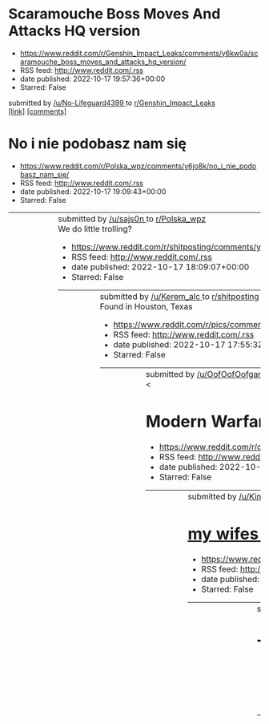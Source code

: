 # Scaramouche Boss Moves And Attacks HQ version
 - https://www.reddit.com/r/Genshin_Impact_Leaks/comments/y6kw0a/scaramouche_boss_moves_and_attacks_hq_version/
 - RSS feed: http://www.reddit.com/.rss
 - date published: 2022-10-17 19:57:36+00:00
 - Starred: False

&#32; submitted by &#32; <a href="https://www.reddit.com/user/No-Lifeguard4399"> /u/No-Lifeguard4399 </a> &#32; to &#32; <a href="https://www.reddit.com/r/Genshin_Impact_Leaks/"> r/Genshin_Impact_Leaks </a> <br /> <span><a href="https://v.redd.it/veo482ps8fu91">[link]</a></span> &#32; <span><a href="https://www.reddit.com/r/Genshin_Impact_Leaks/comments/y6kw0a/scaramouche_boss_moves_and_attacks_hq_version/">[comments]</a></span>

# No i nie podobasz nam się
 - https://www.reddit.com/r/Polska_wpz/comments/y6jo8k/no_i_nie_podobasz_nam_się/
 - RSS feed: http://www.reddit.com/.rss
 - date published: 2022-10-17 19:09:43+00:00
 - Starred: False

<table> <tr><td> <a href="https://www.reddit.com/r/Polska_wpz/comments/y6jo8k/no_i_nie_podobasz_nam_się/"> <img alt="No i nie podobasz nam się" src="https://preview.redd.it/voj3m5e70fu91.png?width=640&amp;crop=smart&amp;auto=webp&amp;s=a2c29b46ad67b704f82bb30b0008f9096b66c9e1" title="No i nie podobasz nam się" /> </a> </td><td> &#32; submitted by &#32; <a href="https://www.reddit.com/user/sajs0n"> /u/sajs0n </a> &#32; to &#32; <a href="https://www.reddit.com/r/Polska_wpz/"> r/Polska_wpz </a> <br

# We do little trolling?
 - https://www.reddit.com/r/shitposting/comments/y6i4nr/we_do_little_trolling/
 - RSS feed: http://www.reddit.com/.rss
 - date published: 2022-10-17 18:09:07+00:00
 - Starred: False

<table> <tr><td> <a href="https://www.reddit.com/r/shitposting/comments/y6i4nr/we_do_little_trolling/"> <img alt="We do little trolling?" src="https://preview.redd.it/mi8iii2hpeu91.jpg?width=640&amp;crop=smart&amp;auto=webp&amp;s=cbb5e5a409a4e57c16abeb552172106d6c1eb536" title="We do little trolling?" /> </a> </td><td> &#32; submitted by &#32; <a href="https://www.reddit.com/user/Kerem_alc"> /u/Kerem_alc </a> &#32; to &#32; <a href="https://www.reddit.com/r/shitposting/"> r/shitposting </a> <br 

# Found in Houston, Texas
 - https://www.reddit.com/r/pics/comments/y6hrzk/found_in_houston_texas/
 - RSS feed: http://www.reddit.com/.rss
 - date published: 2022-10-17 17:55:32+00:00
 - Starred: False

<table> <tr><td> <a href="https://www.reddit.com/r/pics/comments/y6hrzk/found_in_houston_texas/"> <img alt="Found in Houston, Texas" src="https://preview.redd.it/pt5qprl1neu91.jpg?width=640&amp;crop=smart&amp;auto=webp&amp;s=87f6812075fdf8dae38c56f2baa39163183f3b33" title="Found in Houston, Texas" /> </a> </td><td> &#32; submitted by &#32; <a href="https://www.reddit.com/user/OofOofOofgang"> /u/OofOofOofgang </a> &#32; to &#32; <a href="https://www.reddit.com/r/pics/"> r/pics </a> <br /> <span><

# Modern Warfare
 - https://www.reddit.com/r/discordVideos/comments/y6h9ur/modern_warfare/
 - RSS feed: http://www.reddit.com/.rss
 - date published: 2022-10-17 17:35:42+00:00
 - Starred: False

<table> <tr><td> <a href="https://www.reddit.com/r/discordVideos/comments/y6h9ur/modern_warfare/"> <img alt="Modern Warfare" src="https://external-preview.redd.it/yotP_N33_2mo3fkCTbl2v8-aZ-gNzH0nsQ3bWr62L8Q.png?width=640&amp;crop=smart&amp;auto=webp&amp;s=7c9cee384e1668df976348ede5149a8f12d028d4" title="Modern Warfare" /> </a> </td><td> &#32; submitted by &#32; <a href="https://www.reddit.com/user/King_D3D3D3"> /u/King_D3D3D3 </a> &#32; to &#32; <a href="https://www.reddit.com/r/discordVideos/">

# my wifes sweater....what should be my opener?
 - https://www.reddit.com/r/AnarchyChess/comments/y6h22r/my_wifes_sweaterwhat_should_be_my_opener/
 - RSS feed: http://www.reddit.com/.rss
 - date published: 2022-10-17 17:27:00+00:00
 - Starred: False

<table> <tr><td> <a href="https://www.reddit.com/r/AnarchyChess/comments/y6h22r/my_wifes_sweaterwhat_should_be_my_opener/"> <img alt="my wifes sweater....what should be my opener?" src="https://preview.redd.it/go8moieyheu91.jpg?width=640&amp;crop=smart&amp;auto=webp&amp;s=ad075e52eb02c8b490ad0218773f5a208797f040" title="my wifes sweater....what should be my opener?" /> </a> </td><td> &#32; submitted by &#32; <a href="https://www.reddit.com/user/TripleChains"> /u/TripleChains </a> &#32; to &#32; 

# The moment a SU-34 crashed today on a building in Russia (Krasnodar)
 - https://www.reddit.com/r/CombatFootage/comments/y6gqlm/the_moment_a_su34_crashed_today_on_a_building_in/
 - RSS feed: http://www.reddit.com/.rss
 - date published: 2022-10-17 17:14:18+00:00
 - Starred: False

<table> <tr><td> <a href="https://www.reddit.com/r/CombatFootage/comments/y6gqlm/the_moment_a_su34_crashed_today_on_a_building_in/"> <img alt="The moment a SU-34 crashed today on a building in Russia (Krasnodar)" src="https://preview.redd.it/f2bu9g2gfeu91.jpg?width=640&amp;crop=smart&amp;auto=webp&amp;s=64b0ce45c6a01d49f94ee69f6c09fa5c317f531d" title="The moment a SU-34 crashed today on a building in Russia (Krasnodar)" /> </a> </td><td> &#32; submitted by &#32; <a href="https://www.reddit.com/u

# Erobb joins TSM
 - https://www.reddit.com/r/LivestreamFail/comments/y6gie3/erobb_joins_tsm/
 - RSS feed: http://www.reddit.com/.rss
 - date published: 2022-10-17 17:05:00+00:00
 - Starred: False

<table> <tr><td> <a href="https://www.reddit.com/r/LivestreamFail/comments/y6gie3/erobb_joins_tsm/"> <img alt="Erobb joins TSM" src="https://external-preview.redd.it/OQI7Bb1ZOY0G1Q_YLhFPp7ojEYue9XLBCayWl-74Ftc.jpg?width=108&amp;crop=smart&amp;auto=webp&amp;s=096f1c7b8b41a2a9cc3d68f2f54bfd8f6284c21b" title="Erobb joins TSM" /> </a> </td><td> &#32; submitted by &#32; <a href="https://www.reddit.com/user/ImZ3P"> /u/ImZ3P </a> &#32; to &#32; <a href="https://www.reddit.com/r/LivestreamFail/"> r/Live

# Meme speaks for itself.
 - https://www.reddit.com/r/2visegrad4you/comments/y6gcs1/meme_speaks_for_itself/
 - RSS feed: http://www.reddit.com/.rss
 - date published: 2022-10-17 16:59:21+00:00
 - Starred: False

<table> <tr><td> <a href="https://www.reddit.com/r/2visegrad4you/comments/y6gcs1/meme_speaks_for_itself/"> <img alt="Meme speaks for itself." src="https://preview.redd.it/0d958hhwceu91.png?width=640&amp;crop=smart&amp;auto=webp&amp;s=6c22871a7a0a3ddb50452e18f9fb587fdb619ba8" title="Meme speaks for itself." /> </a> </td><td> &#32; submitted by &#32; <a href="https://www.reddit.com/user/HawkErZZ"> /u/HawkErZZ </a> &#32; to &#32; <a href="https://www.reddit.com/r/2visegrad4you/"> r/2visegrad4you </

# To mapa, którą pokazało PIBR ze Szczecina. Czechosłowacja powraca!
 - https://www.reddit.com/r/Polska/comments/y6fbdb/to_mapa_którą_pokazało_pibr_ze_szczecina/
 - RSS feed: http://www.reddit.com/.rss
 - date published: 2022-10-17 16:18:23+00:00
 - Starred: False

<table> <tr><td> <a href="https://www.reddit.com/r/Polska/comments/y6fbdb/to_mapa_którą_pokazało_pibr_ze_szczecina/"> <img alt="To mapa, którą pokazało PIBR ze Szczecina. Czechosłowacja powraca!" src="https://preview.redd.it/qa35ldrp5eu91.jpg?width=640&amp;crop=smart&amp;auto=webp&amp;s=f2974e5871fbe26ab180bef6bc74e35ce5eb34c3" title="To mapa, którą pokazało PIBR ze Szczecina. Czechosłowacja powraca!" /> </a> </td><td> &#32; submitted by &#32; <a href="https://www.reddit.com/user/Kubek333"> /u/K

# Military plane crashes into apartment building in Yeysk, Russia
 - https://www.reddit.com/r/worldnews/comments/y6eir7/military_plane_crashes_into_apartment_building_in/
 - RSS feed: http://www.reddit.com/.rss
 - date published: 2022-10-17 15:47:24+00:00
 - Starred: False

&#32; submitted by &#32; <a href="https://www.reddit.com/user/F16KILLER"> /u/F16KILLER </a> &#32; to &#32; <a href="https://www.reddit.com/r/worldnews/"> r/worldnews </a> <br /> <span><a href="https://bnonews.com/index.php/2022/10/military-plane-crashes-into-apartment-building-in-yeysk-russia/">[link]</a></span> &#32; <span><a href="https://www.reddit.com/r/worldnews/comments/y6eir7/military_plane_crashes_into_apartment_building_in/">[comments]</a></span>

# Mamy tu ludzi z podbazy? Pochwalcie się swoimi dziełami
 - https://www.reddit.com/r/Polska/comments/y6dy2z/mamy_tu_ludzi_z_podbazy_pochwalcie_się_swoimi/
 - RSS feed: http://www.reddit.com/.rss
 - date published: 2022-10-17 15:24:56+00:00
 - Starred: False

<table> <tr><td> <a href="https://www.reddit.com/r/Polska/comments/y6dy2z/mamy_tu_ludzi_z_podbazy_pochwalcie_się_swoimi/"> <img alt="Mamy tu ludzi z podbazy? Pochwalcie się swoimi dziełami" src="https://preview.redd.it/e5vd77rmvdu91.png?width=640&amp;crop=smart&amp;auto=webp&amp;s=f1b28ffffb2fc76c3481ffdb345ca4f7e0c347bb" title="Mamy tu ludzi z podbazy? Pochwalcie się swoimi dziełami" /> </a> </td><td> &#32; submitted by &#32; <a href="https://www.reddit.com/user/VforVez"> /u/VforVez </a> &#32; 

# is 3.5 big enough?
 - https://www.reddit.com/r/shitposting/comments/y6dl49/is_35_big_enough/
 - RSS feed: http://www.reddit.com/.rss
 - date published: 2022-10-17 15:08:26+00:00
 - Starred: False

<table> <tr><td> <a href="https://www.reddit.com/r/shitposting/comments/y6dl49/is_35_big_enough/"> <img alt="is 3.5 big enough?" src="https://preview.redd.it/clgibed8tdu91.jpg?width=640&amp;crop=smart&amp;auto=webp&amp;s=4c66923ae524d5b33caf96d38453075b4e623e5a" title="is 3.5 big enough?" /> </a> </td><td> &#32; submitted by &#32; <a href="https://www.reddit.com/user/Key_Funny_7057"> /u/Key_Funny_7057 </a> &#32; to &#32; <a href="https://www.reddit.com/r/shitposting/"> r/shitposting </a> <br /> 

# Sandvich hunt IRL(real)
 - https://www.reddit.com/r/tf2/comments/y6cpsy/sandvich_hunt_irlreal/
 - RSS feed: http://www.reddit.com/.rss
 - date published: 2022-10-17 14:30:44+00:00
 - Starred: False

<table> <tr><td> <a href="https://www.reddit.com/r/tf2/comments/y6cpsy/sandvich_hunt_irlreal/"> <img alt="Sandvich hunt IRL(real)" src="https://preview.redd.it/2305nd4imdu91.jpg?width=640&amp;crop=smart&amp;auto=webp&amp;s=164163ff67b9e40c583c1465ac862d5be7a72362" title="Sandvich hunt IRL(real)" /> </a> </td><td> &#32; submitted by &#32; <a href="https://www.reddit.com/user/ExcitementFrequent"> /u/ExcitementFrequent </a> &#32; to &#32; <a href="https://www.reddit.com/r/tf2/"> r/tf2 </a> <br /> <

# Empyrean 2022 | Official Skins Trailer - League of Legends
 - https://www.reddit.com/r/leagueoflegends/comments/y6c5cx/empyrean_2022_official_skins_trailer_league_of/
 - RSS feed: http://www.reddit.com/.rss
 - date published: 2022-10-17 14:04:34+00:00
 - Starred: False

<table> <tr><td> <a href="https://www.reddit.com/r/leagueoflegends/comments/y6c5cx/empyrean_2022_official_skins_trailer_league_of/"> <img alt="Empyrean 2022 | Official Skins Trailer - League of Legends" src="https://external-preview.redd.it/PRFA6yyWvYOiOieuQ0LrrEmzeGUHZjgjO6Vyum_euCU.jpg?width=320&amp;crop=smart&amp;auto=webp&amp;s=f3d0ab3cbe341ea26570f2e30f627e4e2a0bb0c4" title="Empyrean 2022 | Official Skins Trailer - League of Legends" /> </a> </td><td> &#32; submitted by &#32; <a href="https

# Nowym hitem wśród szurów jest spożywanie muchomorów. Uważajcie na obiadkach przy wizytacji dalszej rodziny xD
 - https://www.reddit.com/r/Polska/comments/y6bw3k/nowym_hitem_wśród_szurów_jest_spożywanie/
 - RSS feed: http://www.reddit.com/.rss
 - date published: 2022-10-17 13:53:40+00:00
 - Starred: False

<table> <tr><td> <a href="https://www.reddit.com/r/Polska/comments/y6bw3k/nowym_hitem_wśród_szurów_jest_spożywanie/"> <img alt="Nowym hitem wśród szurów jest spożywanie muchomorów. Uważajcie na obiadkach przy wizytacji dalszej rodziny xD" src="https://preview.redd.it/1v416rptfdu91.png?width=640&amp;crop=smart&amp;auto=webp&amp;s=04a1eef588a472837d3d8656dc5ff74101ed9eb5" title="Nowym hitem wśród szurów jest spożywanie muchomorów. Uważajcie na obiadkach przy wizytacji dalszej rodziny xD" /> </a> <

# This is ridiculous
 - https://www.reddit.com/r/Overwatch/comments/y6b420/this_is_ridiculous/
 - RSS feed: http://www.reddit.com/.rss
 - date published: 2022-10-17 13:19:50+00:00
 - Starred: False

<table> <tr><td> <a href="https://www.reddit.com/r/Overwatch/comments/y6b420/this_is_ridiculous/"> <img alt="This is ridiculous" src="https://preview.redd.it/jqo46gwu9du91.jpg?width=640&amp;crop=smart&amp;auto=webp&amp;s=6593d032d4ff431880e06a542b278ba421c88fcb" title="This is ridiculous" /> </a> </td><td> &#32; submitted by &#32; <a href="https://www.reddit.com/user/kokv19"> /u/kokv19 </a> &#32; to &#32; <a href="https://www.reddit.com/r/Overwatch/"> r/Overwatch </a> <br /> <span><a href="https

# Jebac Kraków
 - https://www.reddit.com/r/Polska_wpz/comments/y6b2dq/jebac_kraków/
 - RSS feed: http://www.reddit.com/.rss
 - date published: 2022-10-17 13:17:48+00:00
 - Starred: False

<table> <tr><td> <a href="https://www.reddit.com/r/Polska_wpz/comments/y6b2dq/jebac_kraków/"> <img alt="Jebac Kraków" src="https://external-preview.redd.it/U-HdqXEdnhLdN826iyqeoBeo4IurevDRTkNm3vawLh8.png?width=320&amp;crop=smart&amp;auto=webp&amp;s=4bd8ff77bc00caac7480e9d641f58206ae95d0c6" title="Jebac Kraków" /> </a> </td><td> &#32; submitted by &#32; <a href="https://www.reddit.com/user/Sad_Interest_1195"> /u/Sad_Interest_1195 </a> &#32; to &#32; <a href="https://www.reddit.com/r/Polska_wpz/">

# People who piss all over toilet seats: why?
 - https://www.reddit.com/r/AskReddit/comments/y6axp7/people_who_piss_all_over_toilet_seats_why/
 - RSS feed: http://www.reddit.com/.rss
 - date published: 2022-10-17 13:12:02+00:00
 - Starred: False

&#32; submitted by &#32; <a href="https://www.reddit.com/user/wecameoutalive"> /u/wecameoutalive </a> &#32; to &#32; <a href="https://www.reddit.com/r/AskReddit/"> r/AskReddit </a> <br /> <span><a href="https://www.reddit.com/r/AskReddit/comments/y6axp7/people_who_piss_all_over_toilet_seats_why/">[link]</a></span> &#32; <span><a href="https://www.reddit.com/r/AskReddit/comments/y6axp7/people_who_piss_all_over_toilet_seats_why/">[comments]</a></span>

# Stating the facts
 - https://www.reddit.com/r/memes/comments/y6av88/stating_the_facts/
 - RSS feed: http://www.reddit.com/.rss
 - date published: 2022-10-17 13:08:58+00:00
 - Starred: False

<table> <tr><td> <a href="https://www.reddit.com/r/memes/comments/y6av88/stating_the_facts/"> <img alt="Stating the facts" src="https://preview.redd.it/4odxvelv7du91.png?width=640&amp;crop=smart&amp;auto=webp&amp;s=46fefc26d25c3b92bc81b39fa56a1ed7bfc49b23" title="Stating the facts" /> </a> </td><td> &#32; submitted by &#32; <a href="https://www.reddit.com/user/Familiar_Delivery790"> /u/Familiar_Delivery790 </a> &#32; to &#32; <a href="https://www.reddit.com/r/memes/"> r/memes </a> <br /> <span><

# Cop Double Taps 75 Year Old for Holding Knife
 - https://www.reddit.com/r/PublicFreakout/comments/y6akwp/cop_double_taps_75_year_old_for_holding_knife/
 - RSS feed: http://www.reddit.com/.rss
 - date published: 2022-10-17 12:56:48+00:00
 - Starred: False

&#32; submitted by &#32; <a href="https://www.reddit.com/user/mrkllwtsn"> /u/mrkllwtsn </a> &#32; to &#32; <a href="https://www.reddit.com/r/PublicFreakout/"> r/PublicFreakout </a> <br /> <span><a href="https://v.redd.it/3191eonp5du91">[link]</a></span> &#32; <span><a href="https://www.reddit.com/r/PublicFreakout/comments/y6akwp/cop_double_taps_75_year_old_for_holding_knife/">[comments]</a></span>

# China Delays Indefinitely the Release of G.D.P. and Other Economic Statistics
 - https://www.reddit.com/r/worldnews/comments/y6afxn/china_delays_indefinitely_the_release_of_gdp_and/
 - RSS feed: http://www.reddit.com/.rss
 - date published: 2022-10-17 12:50:36+00:00
 - Starred: False

&#32; submitted by &#32; <a href="https://www.reddit.com/user/StickAFork"> /u/StickAFork </a> &#32; to &#32; <a href="https://www.reddit.com/r/worldnews/"> r/worldnews </a> <br /> <span><a href="https://www.nytimes.com/2022/10/17/business/china-gdp-delay.html">[link]</a></span> &#32; <span><a href="https://www.reddit.com/r/worldnews/comments/y6afxn/china_delays_indefinitely_the_release_of_gdp_and/">[comments]</a></span>

# Please recommend me good Polish music ( without miłość miłość w Zakopanem please)
 - https://www.reddit.com/r/poland/comments/y6aeqe/please_recommend_me_good_polish_music_without/
 - RSS feed: http://www.reddit.com/.rss
 - date published: 2022-10-17 12:49:08+00:00
 - Starred: False

&#32; submitted by &#32; <a href="https://www.reddit.com/user/Any_Tax_9989"> /u/Any_Tax_9989 </a> &#32; to &#32; <a href="https://www.reddit.com/r/poland/"> r/poland </a> <br /> <span><a href="https://www.reddit.com/r/poland/comments/y6aeqe/please_recommend_me_good_polish_music_without/">[link]</a></span> &#32; <span><a href="https://www.reddit.com/r/poland/comments/y6aeqe/please_recommend_me_good_polish_music_without/">[comments]</a></span>

# No tak, dobrze znane przez wszystkich ikony satanizmu: pentagram, kozy i... Znak pokoju... (+ staroegipski symbol i drzewko szczęścia XDD)
 - https://www.reddit.com/r/Polska/comments/y6abm9/no_tak_dobrze_znane_przez_wszystkich_ikony/
 - RSS feed: http://www.reddit.com/.rss
 - date published: 2022-10-17 12:45:18+00:00
 - Starred: False

<table> <tr><td> <a href="https://www.reddit.com/r/Polska/comments/y6abm9/no_tak_dobrze_znane_przez_wszystkich_ikony/"> <img alt="No tak, dobrze znane przez wszystkich ikony satanizmu: pentagram, kozy i... Znak pokoju... (+ staroegipski symbol i drzewko szczęścia XDD)" src="https://b.thumbs.redditmedia.com/qqU5Ci4y7MMM9C5ju7tBaUfdLAnxu3y9RSxhlOpZTXk.jpg" title="No tak, dobrze znane przez wszystkich ikony satanizmu: pentagram, kozy i... Znak pokoju... (+ staroegipski symbol i drzewko szczęścia XD

# What goes after this comment?
 - https://www.reddit.com/r/ProgrammerHumor/comments/y6a5go/what_goes_after_this_comment/
 - RSS feed: http://www.reddit.com/.rss
 - date published: 2022-10-17 12:38:08+00:00
 - Starred: False

<table> <tr><td> <a href="https://www.reddit.com/r/ProgrammerHumor/comments/y6a5go/what_goes_after_this_comment/"> <img alt="What goes after this comment?" src="https://external-preview.redd.it/lgDJOOf8R7hlA1frSRp_bCwLC6vtDKj7m-R-mccCkew.jpg?width=216&amp;crop=smart&amp;auto=webp&amp;s=ac6401f3a8de5bb2388b78c1d7d7f39a86d65785" title="What goes after this comment?" /> </a> </td><td> &#32; submitted by &#32; <a href="https://www.reddit.com/user/Hplr63"> /u/Hplr63 </a> &#32; to &#32; <a href="https

# Society
 - https://www.reddit.com/r/shitposting/comments/y6a0dw/society/
 - RSS feed: http://www.reddit.com/.rss
 - date published: 2022-10-17 12:31:47+00:00
 - Starred: False

<table> <tr><td> <a href="https://www.reddit.com/r/shitposting/comments/y6a0dw/society/"> <img alt="Society" src="https://preview.redd.it/1phzxefa1du91.jpg?width=640&amp;crop=smart&amp;auto=webp&amp;s=d9fcfb2464cec918c48a44334dd5d257833af622" title="Society" /> </a> </td><td> &#32; submitted by &#32; <a href="https://www.reddit.com/user/Ash_Pokebolas"> /u/Ash_Pokebolas </a> &#32; to &#32; <a href="https://www.reddit.com/r/shitposting/"> r/shitposting </a> <br /> <span><a href="https://i.redd.it/

# Morzeszczyn↓↓↓↓
 - https://www.reddit.com/r/poland/comments/y69vr7/morzeszczyn/
 - RSS feed: http://www.reddit.com/.rss
 - date published: 2022-10-17 12:26:05+00:00
 - Starred: False

<table> <tr><td> <a href="https://www.reddit.com/r/poland/comments/y69vr7/morzeszczyn/"> <img alt="Morzeszczyn↓↓↓↓" src="https://preview.redd.it/1n0t5d34u6c81.jpg?width=640&amp;crop=smart&amp;auto=webp&amp;s=dfd0f7d2f4f803deb2fdd7a8cf67a1d493e81f52" title="Morzeszczyn↓↓↓↓" /> </a> </td><td> &#32; submitted by &#32; <a href="https://www.reddit.com/user/xalarvial"> /u/xalarvial </a> &#32; to &#32; <a href="https://www.reddit.com/r/poland/"> r/poland </a> <br /> <span><a href="https://i.redd.it/1n0

# good
 - https://www.reddit.com/r/WhitePeopleTwitter/comments/y69vaz/good/
 - RSS feed: http://www.reddit.com/.rss
 - date published: 2022-10-17 12:25:29+00:00
 - Starred: False

<table> <tr><td> <a href="https://www.reddit.com/r/WhitePeopleTwitter/comments/y69vaz/good/"> <img alt="good" src="https://preview.redd.it/ykmoy7x50du91.jpg?width=640&amp;crop=smart&amp;auto=webp&amp;s=a194ede8284966cd61a04dd4dcc25f4facf68c20" title="good" /> </a> </td><td> &#32; submitted by &#32; <a href="https://www.reddit.com/user/kevinowdziej"> /u/kevinowdziej </a> &#32; to &#32; <a href="https://www.reddit.com/r/WhitePeopleTwitter/"> r/WhitePeopleTwitter </a> <br /> <span><a href="https://

# Just curious.
 - https://www.reddit.com/r/memes/comments/y69uqd/just_curious/
 - RSS feed: http://www.reddit.com/.rss
 - date published: 2022-10-17 12:24:51+00:00
 - Starred: False

<table> <tr><td> <a href="https://www.reddit.com/r/memes/comments/y69uqd/just_curious/"> <img alt="Just curious." src="https://preview.redd.it/6klw82a10du91.jpg?width=640&amp;crop=smart&amp;auto=webp&amp;s=bf682909d919f3b8e4b49f6be7d92751ca29ad71" title="Just curious." /> </a> </td><td> &#32; submitted by &#32; <a href="https://www.reddit.com/user/sas_gg228"> /u/sas_gg228 </a> &#32; to &#32; <a href="https://www.reddit.com/r/memes/"> r/memes </a> <br /> <span><a href="https://i.redd.it/6klw82a10

# *Un-Scooby's your Dooby Doo*
 - https://www.reddit.com/r/comics/comments/y69l0z/unscoobys_your_dooby_doo/
 - RSS feed: http://www.reddit.com/.rss
 - date published: 2022-10-17 12:12:10+00:00
 - Starred: False

<table> <tr><td> <a href="https://www.reddit.com/r/comics/comments/y69l0z/unscoobys_your_dooby_doo/"> <img alt="*Un-Scooby's your Dooby Doo*" src="https://preview.redd.it/k0ztkj5sxcu91.png?width=640&amp;crop=smart&amp;auto=webp&amp;s=8c24950f07503a3baf21dc7f073c033d5498bf5e" title="*Un-Scooby's your Dooby Doo*" /> </a> </td><td> &#32; submitted by &#32; <a href="https://www.reddit.com/user/Alzward"> /u/Alzward </a> &#32; to &#32; <a href="https://www.reddit.com/r/comics/"> r/comics </a> <br /> <

# Potwierdzam.↓↓↓
 - https://www.reddit.com/r/Polska/comments/y69gj5/potwierdzam/
 - RSS feed: http://www.reddit.com/.rss
 - date published: 2022-10-17 12:06:35+00:00
 - Starred: False

<table> <tr><td> <a href="https://www.reddit.com/r/Polska/comments/y69gj5/potwierdzam/"> <img alt="Potwierdzam.↓↓↓" src="https://preview.redd.it/q003ciloczh81.jpg?width=640&amp;crop=smart&amp;auto=webp&amp;s=dcf96889754c4e03b4ac0ebf37a141101df3afd4" title="Potwierdzam.↓↓↓" /> </a> </td><td> &#32; submitted by &#32; <a href="https://www.reddit.com/user/anamicy777"> /u/anamicy777 </a> &#32; to &#32; <a href="https://www.reddit.com/r/Polska/"> r/Polska </a> <br /> <span><a href="https://i.redd.it/q

# Head of EU Diplomacy Josep Borrell: "Europe is a garden. Most of the rest of the world is a jungle. The jungle could invade the garden"
 - https://www.reddit.com/r/europe/comments/y69cdd/head_of_eu_diplomacy_josep_borrell_europe_is_a/
 - RSS feed: http://www.reddit.com/.rss
 - date published: 2022-10-17 12:01:15+00:00
 - Starred: False

<table> <tr><td> <a href="https://www.reddit.com/r/europe/comments/y69cdd/head_of_eu_diplomacy_josep_borrell_europe_is_a/"> <img alt="Head of EU Diplomacy Josep Borrell: &quot;Europe is a garden. Most of the rest of the world is a jungle. The jungle could invade the garden&quot;" src="https://external-preview.redd.it/sYPsGyIpRSya_U-uxL0f8CQRcVwDFe79IIxRJTjp6a8.jpg?width=640&amp;crop=smart&amp;auto=webp&amp;s=e8c235e0ad94b7725f4868b07a171a079865386d" title="Head of EU Diplomacy Josep Borrell: &qu

# Nie zapominajmy o tym, że brytyjskie nuggetsy są robione u nas i muszą przejechać pół kontynentu xD
 - https://www.reddit.com/r/Polska/comments/y69824/nie_zapominajmy_o_tym_że_brytyjskie_nuggetsy_są/
 - RSS feed: http://www.reddit.com/.rss
 - date published: 2022-10-17 11:56:03+00:00
 - Starred: False

<table> <tr><td> <a href="https://www.reddit.com/r/Polska/comments/y69824/nie_zapominajmy_o_tym_że_brytyjskie_nuggetsy_są/"> <img alt="Nie zapominajmy o tym, że brytyjskie nuggetsy są robione u nas i muszą przejechać pół kontynentu xD" src="https://external-preview.redd.it/iaqgLK1_6u-AUprZlzJIVVueHWUK-JzgWkLl37XrT58.jpg?width=320&amp;crop=smart&amp;auto=webp&amp;s=c4c298770a9e8473f0a50ed7c4545ec0d8e99ba1" title="Nie zapominajmy o tym, że brytyjskie nuggetsy są robione u nas i muszą przejechać pó

# Practical jokes. Winter edition
 - https://www.reddit.com/r/funny/comments/y68ujv/practical_jokes_winter_edition/
 - RSS feed: http://www.reddit.com/.rss
 - date published: 2022-10-17 11:38:50+00:00
 - Starred: False

<table> <tr><td> <a href="https://www.reddit.com/r/funny/comments/y68ujv/practical_jokes_winter_edition/"> <img alt="Practical jokes. Winter edition" src="https://external-preview.redd.it/pF3iyJX4lQKPzExEX9MM_Z5vefr0G5P_SPdsrJc2xFo.png?width=320&amp;crop=smart&amp;auto=webp&amp;s=676ce0454ffbdc6952902a36fea21b3751f39727" title="Practical jokes. Winter edition" /> </a> </td><td> &#32; submitted by &#32; <a href="https://www.reddit.com/user/Ldsone071"> /u/Ldsone071 </a> &#32; to &#32; <a href="htt

# What is this? I bought the laptop 1 mouth ago
 - https://www.reddit.com/r/pcmasterrace/comments/y68q4c/what_is_this_i_bought_the_laptop_1_mouth_ago/
 - RSS feed: http://www.reddit.com/.rss
 - date published: 2022-10-17 11:33:02+00:00
 - Starred: False

<table> <tr><td> <a href="https://www.reddit.com/r/pcmasterrace/comments/y68q4c/what_is_this_i_bought_the_laptop_1_mouth_ago/"> <img alt="What is this? I bought the laptop 1 mouth ago" src="https://preview.redd.it/h2292knsqcu91.jpg?width=640&amp;crop=smart&amp;auto=webp&amp;s=9f29af9aef5c55a23051f476e68a671d9eaf7c28" title="What is this? I bought the laptop 1 mouth ago" /> </a> </td><td> &#32; submitted by &#32; <a href="https://www.reddit.com/user/Destroyer_machine"> /u/Destroyer_machine </a> &

# Paparazzi Photographer Ron Galella Would Wear A Football Helmet Around Actor Marlon Brando, After Brando Once Sucker-Punched Him, Broke His Jaw, And Knocked Out Five Teeth In 1973
 - https://www.reddit.com/r/Damnthatsinteresting/comments/y68dd6/paparazzi_photographer_ron_galella_would_wear_a/
 - RSS feed: http://www.reddit.com/.rss
 - date published: 2022-10-17 11:16:35+00:00
 - Starred: False

<table> <tr><td> <a href="https://www.reddit.com/r/Damnthatsinteresting/comments/y68dd6/paparazzi_photographer_ron_galella_would_wear_a/"> <img alt="Paparazzi Photographer Ron Galella Would Wear A Football Helmet Around Actor Marlon Brando, After Brando Once Sucker-Punched Him, Broke His Jaw, And Knocked Out Five Teeth In 1973" src="https://preview.redd.it/pa6457hvncu91.jpg?width=640&amp;crop=smart&amp;auto=webp&amp;s=18ca43dde6ed0655c88057d718ee4b6a4fa9f669" title="Paparazzi Photographer Ron Ga

# Co o tym sądzicie?
 - https://www.reddit.com/r/Polska/comments/y684fm/co_o_tym_sądzicie/
 - RSS feed: http://www.reddit.com/.rss
 - date published: 2022-10-17 11:03:40+00:00
 - Starred: False

<!-- SC_OFF --><div class="md"><p>Ogólnie rozpoczęłam pracę online jako tester aplikacji (sprawa od początku dziwnie wyglądała ale pomyślałam- a spróbuje). Musiałam &quot;szefa&quot; upomnieć o listę zadań za które dostanę pieniądze.</p> <p>Nie wiem, może do dlatego że jestem nie ufna lub coś ale jak dostałam moje pierwsze zadanie to śmierdzi to szfindlem jakimś:</p> <p>WealthSeed ~ Akcja do 500 zł 💸</p> <p>Aplikacja gdzie za przetestowanie mamy do zarobienia akcję o wartości nawet do 500 zł.</p

# 15,000 Ukrainians decide to have a mass orgy if Russia deploys nuclear weapons
 - https://www.reddit.com/r/worldnews/comments/y6814e/15000_ukrainians_decide_to_have_a_mass_orgy_if/
 - RSS feed: http://www.reddit.com/.rss
 - date published: 2022-10-17 10:59:34+00:00
 - Starred: False

&#32; submitted by &#32; <a href="https://www.reddit.com/user/teapotmonkey"> /u/teapotmonkey </a> &#32; to &#32; <a href="https://www.reddit.com/r/worldnews/"> r/worldnews </a> <br /> <span><a href="https://www.jpost.com/omg/article-719300">[link]</a></span> &#32; <span><a href="https://www.reddit.com/r/worldnews/comments/y6814e/15000_ukrainians_decide_to_have_a_mass_orgy_if/">[comments]</a></span>

# Fnatic coach YamatoCannon on why riot haven't done anything regarding the Top Esports situation
 - https://www.reddit.com/r/leagueoflegends/comments/y67tk3/fnatic_coach_yamatocannon_on_why_riot_havent_done/
 - RSS feed: http://www.reddit.com/.rss
 - date published: 2022-10-17 10:48:02+00:00
 - Starred: False

<!-- SC_OFF --><div class="md"><p><a href="https://twitter.com/YamatoMebdi/status/1581958213515497472"> YamatoCannon on Twitter: &quot;Riot won't say anything about the bug because their sentiment/ruleset has always been if players don't spot bugs themselves it won't be accounted for. I remember games where I saw bugs from backstage and I couldn't even fight to pause or chronobreak.&quot; / Twitter</a></p> <p>Thoughts on this? Personally, I find it quite infuriating that riot puts so much on the

# I-I think they're pretty good
 - https://www.reddit.com/r/memes/comments/y67r9l/ii_think_theyre_pretty_good/
 - RSS feed: http://www.reddit.com/.rss
 - date published: 2022-10-17 10:44:29+00:00
 - Starred: False

<table> <tr><td> <a href="https://www.reddit.com/r/memes/comments/y67r9l/ii_think_theyre_pretty_good/"> <img alt="I-I think they're pretty good" src="https://preview.redd.it/7nt4ecl3icu91.jpg?width=320&amp;crop=smart&amp;auto=webp&amp;s=6afa428407cad241083da3ab354de39ffb8e2341" title="I-I think they're pretty good" /> </a> </td><td> &#32; submitted by &#32; <a href="https://www.reddit.com/user/Coralthesequel"> /u/Coralthesequel </a> &#32; to &#32; <a href="https://www.reddit.com/r/memes/"> r/mem

# 4 strony świata
 - https://www.reddit.com/r/okkolegauposledzony/comments/y67nqw/4_strony_świata/
 - RSS feed: http://www.reddit.com/.rss
 - date published: 2022-10-17 10:39:07+00:00
 - Starred: False

<table> <tr><td> <a href="https://www.reddit.com/r/okkolegauposledzony/comments/y67nqw/4_strony_świata/"> <img alt="4 strony świata" src="https://preview.redd.it/as4ntv16hcu91.jpg?width=640&amp;crop=smart&amp;auto=webp&amp;s=d9dabb9a32bbfe6413292e24b89fbf0e6dd02448" title="4 strony świata" /> </a> </td><td> &#32; submitted by &#32; <a href="https://www.reddit.com/user/Comprehensive-Yam729"> /u/Comprehensive-Yam729 </a> &#32; to &#32; <a href="https://www.reddit.com/r/okkolegauposledzony/"> r/okk

# uh-oh
 - https://www.reddit.com/r/Unexpected/comments/y679qs/uhoh/
 - RSS feed: http://www.reddit.com/.rss
 - date published: 2022-10-17 10:18:11+00:00
 - Starred: False

<table> <tr><td> <a href="https://www.reddit.com/r/Unexpected/comments/y679qs/uhoh/"> <img alt="uh-oh" src="https://external-preview.redd.it/x-1-uLJD1PdjY5yZuSSjKihcgVJclIipuwPrlzlnc1o.png?width=320&amp;crop=smart&amp;auto=webp&amp;s=f13c8607d4222196cc5cbf493103714f79dfb42c" title="uh-oh" /> </a> </td><td> &#32; submitted by &#32; <a href="https://www.reddit.com/user/realbejita"> /u/realbejita </a> &#32; to &#32; <a href="https://www.reddit.com/r/Unexpected/"> r/Unexpected </a> <br /> <span><a h

# Wha- What↓↓
 - https://www.reddit.com/r/tf2/comments/y671g5/wha_what/
 - RSS feed: http://www.reddit.com/.rss
 - date published: 2022-10-17 10:05:29+00:00
 - Starred: False

<table> <tr><td> <a href="https://www.reddit.com/r/tf2/comments/y671g5/wha_what/"> <img alt="Wha- What↓↓" src="https://preview.redd.it/43o66yoifw091.jpg?width=640&amp;crop=smart&amp;auto=webp&amp;s=49a2cafcead3d6423098b18a04e5385bdaa9703f" title="Wha- What↓↓" /> </a> </td><td> &#32; submitted by &#32; <a href="https://www.reddit.com/user/rebanal"> /u/rebanal </a> &#32; to &#32; <a href="https://www.reddit.com/r/tf2/"> r/tf2 </a> <br /> <span><a href="https://i.redd.it/43o66yoifw091.jpg?vjZUwU4D"

# “Poland will either be Christian or it won’t exist,” says education minister
 - https://www.reddit.com/r/worldnews/comments/y66trd/poland_will_either_be_christian_or_it_wont_exist/
 - RSS feed: http://www.reddit.com/.rss
 - date published: 2022-10-17 09:53:29+00:00
 - Starred: False

&#32; submitted by &#32; <a href="https://www.reddit.com/user/Ldsone071"> /u/Ldsone071 </a> &#32; to &#32; <a href="https://www.reddit.com/r/worldnews/"> r/worldnews </a> <br /> <span><a href="https://notesfrompoland.com/2022/09/12/poland-will-either-be-christian-or-it-wont-exist-says-education-minister/">[link]</a></span> &#32; <span><a href="https://www.reddit.com/r/worldnews/comments/y66trd/poland_will_either_be_christian_or_it_wont_exist/">[comments]</a></span>

# “Poland will either be Christian or it won’t exist,” says education minister
 - https://www.reddit.com/r/europe/comments/y66qtb/poland_will_either_be_christian_or_it_wont_exist/
 - RSS feed: http://www.reddit.com/.rss
 - date published: 2022-10-17 09:48:20+00:00
 - Starred: False

&#32; submitted by &#32; <a href="https://www.reddit.com/user/Ldsone071"> /u/Ldsone071 </a> &#32; to &#32; <a href="https://www.reddit.com/r/europe/"> r/europe </a> <br /> <span><a href="https://notesfrompoland.com/2022/09/12/poland-will-either-be-christian-or-it-wont-exist-says-education-minister/">[link]</a></span> &#32; <span><a href="https://www.reddit.com/r/europe/comments/y66qtb/poland_will_either_be_christian_or_it_wont_exist/">[comments]</a></span>

# Still slightly better than "NM fixed it"
 - https://www.reddit.com/r/ProgrammerHumor/comments/y66jrv/still_slightly_better_than_nm_fixed_it/
 - RSS feed: http://www.reddit.com/.rss
 - date published: 2022-10-17 09:35:59+00:00
 - Starred: False

<table> <tr><td> <a href="https://www.reddit.com/r/ProgrammerHumor/comments/y66jrv/still_slightly_better_than_nm_fixed_it/"> <img alt="Still slightly better than &quot;NM fixed it&quot;" src="https://preview.redd.it/ghpaxx5r5cu91.jpg?width=640&amp;crop=smart&amp;auto=webp&amp;s=015c38afcd3af22e2402a38fb88814fbc00e5a7e" title="Still slightly better than &quot;NM fixed it&quot;" /> </a> </td><td> &#32; submitted by &#32; <a href="https://www.reddit.com/user/ambitiousfinanceguy"> /u/ambitiousfinanc

# you don't find that ssuspicious
 - https://www.reddit.com/r/memes/comments/y665gh/you_dont_find_that_ssuspicious/
 - RSS feed: http://www.reddit.com/.rss
 - date published: 2022-10-17 09:11:09+00:00
 - Starred: False

<table> <tr><td> <a href="https://www.reddit.com/r/memes/comments/y665gh/you_dont_find_that_ssuspicious/"> <img alt="you don't find that ssuspicious" src="https://preview.redd.it/volic5qh1cu91.jpg?width=640&amp;crop=smart&amp;auto=webp&amp;s=ddfb9bc7314d59b7c53b094325c221b594693be4" title="you don't find that ssuspicious" /> </a> </td><td> &#32; submitted by &#32; <a href="https://www.reddit.com/user/iammeghdad"> /u/iammeghdad </a> &#32; to &#32; <a href="https://www.reddit.com/r/memes/"> r/meme

# Jarosław Kaczyński tłumaczy, że ateiści muszą przyjąć chrześcijański system wartości, bo innego w Polsce nie ma
 - https://www.reddit.com/r/Polska/comments/y65tp9/jarosław_kaczyński_tłumaczy_że_ateiści_muszą/
 - RSS feed: http://www.reddit.com/.rss
 - date published: 2022-10-17 08:51:41+00:00
 - Starred: False

<table> <tr><td> <a href="https://www.reddit.com/r/Polska/comments/y65tp9/jarosław_kaczyński_tłumaczy_że_ateiści_muszą/"> <img alt="Jarosław Kaczyński tłumaczy, że ateiści muszą przyjąć chrześcijański system wartości, bo innego w Polsce nie ma" src="https://external-preview.redd.it/e7S5qMJ62q0Js98sxFQyFEY5vRuQXUuJaU8OK7TiH3M.jpg?width=640&amp;crop=smart&amp;auto=webp&amp;s=80a89e8759a72bb33850a2e0907387e5546e6bf4" title="Jarosław Kaczyński tłumaczy, że ateiści muszą przyjąć chrześcijański system

# Jedyna muzyczna reklama którą lubie
 - https://www.reddit.com/r/Polska_wpz/comments/y65s8l/jedyna_muzyczna_reklama_którą_lubie/
 - RSS feed: http://www.reddit.com/.rss
 - date published: 2022-10-17 08:49:13+00:00
 - Starred: False

<table> <tr><td> <a href="https://www.reddit.com/r/Polska_wpz/comments/y65s8l/jedyna_muzyczna_reklama_którą_lubie/"> <img alt="Jedyna muzyczna reklama którą lubie" src="https://preview.redd.it/ilxk4vgjxbu91.gif?width=320&amp;crop=smart&amp;s=5b50b2f18b5435232f3861ee9c25898a42e55f27" title="Jedyna muzyczna reklama którą lubie" /> </a> </td><td> &#32; submitted by &#32; <a href="https://www.reddit.com/user/TheKrzysiek"> /u/TheKrzysiek </a> &#32; to &#32; <a href="https://www.reddit.com/r/Polska_wp

# Dostałem NIESŁYCHANIE WAŻNE pismo z sądu XD
 - https://www.reddit.com/r/Polska/comments/y65q9u/dostałem_niesłychanie_ważne_pismo_z_sądu_xd/
 - RSS feed: http://www.reddit.com/.rss
 - date published: 2022-10-17 08:45:39+00:00
 - Starred: False

<table> <tr><td> <a href="https://www.reddit.com/r/Polska/comments/y65q9u/dostałem_niesłychanie_ważne_pismo_z_sądu_xd/"> <img alt="Dostałem NIESŁYCHANIE WAŻNE pismo z sądu XD" src="https://preview.redd.it/h03kgpzxwbu91.jpg?width=640&amp;crop=smart&amp;auto=webp&amp;s=8fe6b86a056b164ef59082d7f0719e33cb454933" title="Dostałem NIESŁYCHANIE WAŻNE pismo z sądu XD" /> </a> </td><td> &#32; submitted by &#32; <a href="https://www.reddit.com/user/Such_Description9827"> /u/Such_Description9827 </a> &#32; 

# This guy made straightforward ad for his umbrella
 - https://www.reddit.com/r/MadeMeSmile/comments/y65ntn/this_guy_made_straightforward_ad_for_his_umbrella/
 - RSS feed: http://www.reddit.com/.rss
 - date published: 2022-10-17 08:41:18+00:00
 - Starred: False

<table> <tr><td> <a href="https://www.reddit.com/r/MadeMeSmile/comments/y65ntn/this_guy_made_straightforward_ad_for_his_umbrella/"> <img alt="This guy made straightforward ad for his umbrella" src="https://external-preview.redd.it/qWND5jKY5gzNIYPgvHxdaJxNgIS6D2kg1qgLMAGbdKw.jpg?width=640&amp;crop=smart&amp;auto=webp&amp;s=eccfa3d06a210d5ede1d61ebf08c1bee42ad1a31" title="This guy made straightforward ad for his umbrella" /> </a> </td><td> &#32; submitted by &#32; <a href="https://www.reddit.com/u

# I don't want to lose resistances to gain damage! I want twerk under the enemy tower for one minute straight!
 - https://www.reddit.com/r/LeagueOfMemes/comments/y65c12/i_dont_want_to_lose_resistances_to_gain_damage_i/
 - RSS feed: http://www.reddit.com/.rss
 - date published: 2022-10-17 08:21:18+00:00
 - Starred: False

<table> <tr><td> <a href="https://www.reddit.com/r/LeagueOfMemes/comments/y65c12/i_dont_want_to_lose_resistances_to_gain_damage_i/"> <img alt="I don't want to lose resistances to gain damage! I want twerk under the enemy tower for one minute straight!" src="https://preview.redd.it/oebhclnlsbu91.jpg?width=640&amp;crop=smart&amp;auto=webp&amp;s=f2c93f43e5bc41a8a4f457b5f6b47f904430e0d4" title="I don't want to lose resistances to gain damage! I want twerk under the enemy tower for one minute straigh

# MPK Kraków być jak
 - https://www.reddit.com/r/Polska_wpz/comments/y6526o/mpk_kraków_być_jak/
 - RSS feed: http://www.reddit.com/.rss
 - date published: 2022-10-17 08:03:49+00:00
 - Starred: False

&#32; submitted by &#32; <a href="https://www.reddit.com/user/Elevatorisbest"> /u/Elevatorisbest </a> &#32; to &#32; <a href="https://www.reddit.com/r/Polska_wpz/"> r/Polska_wpz </a> <br /> <span><a href="https://v.redd.it/92vmvpf4pbu91">[link]</a></span> &#32; <span><a href="https://www.reddit.com/r/Polska_wpz/comments/y6526o/mpk_kraków_być_jak/">[comments]</a></span>

# Used to play this as a child. Can’t remember it’s name. Anyone knows?
 - https://www.reddit.com/r/gaming/comments/y6519z/used_to_play_this_as_a_child_cant_remember_its/
 - RSS feed: http://www.reddit.com/.rss
 - date published: 2022-10-17 08:02:10+00:00
 - Starred: False

<table> <tr><td> <a href="https://www.reddit.com/r/gaming/comments/y6519z/used_to_play_this_as_a_child_cant_remember_its/"> <img alt="Used to play this as a child. Can’t remember it’s name. Anyone knows?" src="https://preview.redd.it/um14sjm6pbu91.jpg?width=640&amp;crop=smart&amp;auto=webp&amp;s=093e2556e2f843b80ea1eac1728c654da85ca150" title="Used to play this as a child. Can’t remember it’s name. Anyone knows?" /> </a> </td><td> &#32; submitted by &#32; <a href="https://www.reddit.com/user/bol

# Hong Kong protester dragged into Manchester Chinese consulate grounds and beaten up
 - https://www.reddit.com/r/europe/comments/y64e2k/hong_kong_protester_dragged_into_manchester/
 - RSS feed: http://www.reddit.com/.rss
 - date published: 2022-10-17 07:21:10+00:00
 - Starred: False

<table> <tr><td> <a href="https://www.reddit.com/r/europe/comments/y64e2k/hong_kong_protester_dragged_into_manchester/"> <img alt="Hong Kong protester dragged into Manchester Chinese consulate grounds and beaten up" src="https://external-preview.redd.it/z9eX-8GTRwq2wVVLPjIxdqb3cPPkvG1daQymzUfDPXo.jpg?width=640&amp;crop=smart&amp;auto=webp&amp;s=43a8d9570cc762f64ae70e83f556d0e3375dbbc2" title="Hong Kong protester dragged into Manchester Chinese consulate grounds and beaten up" /> </a> </td><td> &

# To można jeździć na rowerze czy nie?!
 - https://www.reddit.com/r/Polska/comments/y64b4x/to_można_jeździć_na_rowerze_czy_nie/
 - RSS feed: http://www.reddit.com/.rss
 - date published: 2022-10-17 07:16:15+00:00
 - Starred: False

<table> <tr><td> <a href="https://www.reddit.com/r/Polska/comments/y64b4x/to_można_jeździć_na_rowerze_czy_nie/"> <img alt="To można jeździć na rowerze czy nie?!" src="https://preview.redd.it/iyghhkmxgbu91.jpg?width=640&amp;crop=smart&amp;auto=webp&amp;s=c200b6f912b72af9a6d369e649730657a0578fb2" title="To można jeździć na rowerze czy nie?!" /> </a> </td><td> &#32; submitted by &#32; <a href="https://www.reddit.com/user/GGORG0"> /u/GGORG0 </a> &#32; to &#32; <a href="https://www.reddit.com/r/Polsk

# Just sold my snail trailed seat to one of her twitch subscribers for $11.5k. He wants it shipped to Florida.
 - https://www.reddit.com/r/facepalm/comments/y64973/just_sold_my_snail_trailed_seat_to_one_of_her/
 - RSS feed: http://www.reddit.com/.rss
 - date published: 2022-10-17 07:12:56+00:00
 - Starred: False

<table> <tr><td> <a href="https://www.reddit.com/r/facepalm/comments/y64973/just_sold_my_snail_trailed_seat_to_one_of_her/"> <img alt="Just sold my snail trailed seat to one of her twitch subscribers for $11.5k. He wants it shipped to Florida." src="https://preview.redd.it/vhbaxhm6gbu91.jpg?width=640&amp;crop=smart&amp;auto=webp&amp;s=e1bf14e070c194d433fde5f3203d4b5083c111bb" title="Just sold my snail trailed seat to one of her twitch subscribers for $11.5k. He wants it shipped to Florida." /> <

# Group photo of security personnel who graduated as sergeant in the state of Georgia, USA
 - https://www.reddit.com/r/interestingasfuck/comments/y645oa/group_photo_of_security_personnel_who_graduated/
 - RSS feed: http://www.reddit.com/.rss
 - date published: 2022-10-17 07:06:47+00:00
 - Starred: False

<table> <tr><td> <a href="https://www.reddit.com/r/interestingasfuck/comments/y645oa/group_photo_of_security_personnel_who_graduated/"> <img alt="Group photo of security personnel who graduated as sergeant in the state of Georgia, USA" src="https://preview.redd.it/d4l0dftafbu91.jpg?width=640&amp;crop=smart&amp;auto=webp&amp;s=bb958102e69fc15c1e16b73c3d721c0f3bce06ac" title="Group photo of security personnel who graduated as sergeant in the state of Georgia, USA" /> </a> </td><td> &#32; submitted

# Jak zaorać Janusza Kowalskiego
 - https://www.reddit.com/r/Polska/comments/y63xud/jak_zaorać_janusza_kowalskiego/
 - RSS feed: http://www.reddit.com/.rss
 - date published: 2022-10-17 06:54:07+00:00
 - Starred: False

<table> <tr><td> <a href="https://www.reddit.com/r/Polska/comments/y63xud/jak_zaorać_janusza_kowalskiego/"> <img alt="Jak zaorać Janusza Kowalskiego" src="https://preview.redd.it/lybzkvp1dbu91.jpg?width=640&amp;crop=smart&amp;auto=webp&amp;s=6a702c9137f93c99f585b95bb0e150d57372817f" title="Jak zaorać Janusza Kowalskiego" /> </a> </td><td> &#32; submitted by &#32; <a href="https://www.reddit.com/user/Ldsone071"> /u/Ldsone071 </a> &#32; to &#32; <a href="https://www.reddit.com/r/Polska/"> r/Polska

# I still can't believe with all the nerfs Yuumi is still dominating worlds.
 - https://www.reddit.com/r/leagueoflegends/comments/y63vgk/i_still_cant_believe_with_all_the_nerfs_yuumi_is/
 - RSS feed: http://www.reddit.com/.rss
 - date published: 2022-10-17 06:50:06+00:00
 - Starred: False

<!-- SC_OFF --><div class="md"><p>The casters openly hate her.</p> <p>The crowd boos her when picked.</p> <p>Social media is filled with pro players laughing, mocking, and hating on the champ.</p> <p>I dont think it's a good look when on the biggest tournament in LOL you have the on air talent openly asking for the champ to be deleted. </p> <p>And no matter how much Riot nerfed her, (she got like what, three nerfs in a row before worlds?) She still ended up with a or close ro 100% win rate at wo

# The controversial comments of this post be like:
 - https://www.reddit.com/r/memes/comments/y63q82/the_controversial_comments_of_this_post_be_like/
 - RSS feed: http://www.reddit.com/.rss
 - date published: 2022-10-17 06:41:03+00:00
 - Starred: False

<table> <tr><td> <a href="https://www.reddit.com/r/memes/comments/y63q82/the_controversial_comments_of_this_post_be_like/"> <img alt="The controversial comments of this post be like:" src="https://preview.redd.it/qhi0tqrpabu91.jpg?width=320&amp;crop=smart&amp;auto=webp&amp;s=a670322ab16ba4df21e47ebed444b5602dfc4bec" title="The controversial comments of this post be like:" /> </a> </td><td> &#32; submitted by &#32; <a href="https://www.reddit.com/user/RaidriarXD"> /u/RaidriarXD </a> &#32; to &#32

# When you just want to have fun
 - https://www.reddit.com/r/LeagueOfMemes/comments/y63b5t/when_you_just_want_to_have_fun/
 - RSS feed: http://www.reddit.com/.rss
 - date published: 2022-10-17 06:15:59+00:00
 - Starred: False

<table> <tr><td> <a href="https://www.reddit.com/r/LeagueOfMemes/comments/y63b5t/when_you_just_want_to_have_fun/"> <img alt="When you just want to have fun" src="https://preview.redd.it/qhr7dqs86bu91.jpg?width=320&amp;crop=smart&amp;auto=webp&amp;s=f65ddd7fd74531cd77088c7c4561e1f659aa097c" title="When you just want to have fun" /> </a> </td><td> &#32; submitted by &#32; <a href="https://www.reddit.com/user/AccidentProneLizard"> /u/AccidentProneLizard </a> &#32; to &#32; <a href="https://www.redd

# That cracking sound..
 - https://www.reddit.com/r/Whatcouldgowrong/comments/y637i7/that_cracking_sound/
 - RSS feed: http://www.reddit.com/.rss
 - date published: 2022-10-17 06:09:59+00:00
 - Starred: False

<table> <tr><td> <a href="https://www.reddit.com/r/Whatcouldgowrong/comments/y637i7/that_cracking_sound/"> <img alt="That cracking sound.." src="https://external-preview.redd.it/bu0JxafokeQCk5VakYz4OFLil13v8pKDWoN6np958LM.png?width=320&amp;crop=smart&amp;auto=webp&amp;s=aa21e1ea0c5e72d88c12b16e0f635b08d6552022" title="That cracking sound.." /> </a> </td><td> &#32; submitted by &#32; <a href="https://www.reddit.com/user/Sad_Ad_4324"> /u/Sad_Ad_4324 </a> &#32; to &#32; <a href="https://www.reddit.

# so apparently "tank" is censored 😭😭
 - https://www.reddit.com/r/Genshin_Impact/comments/y632du/so_apparently_tank_is_censored/
 - RSS feed: http://www.reddit.com/.rss
 - date published: 2022-10-17 06:01:35+00:00
 - Starred: False

<table> <tr><td> <a href="https://www.reddit.com/r/Genshin_Impact/comments/y632du/so_apparently_tank_is_censored/"> <img alt="so apparently &quot;tank&quot; is censored 😭😭" src="https://preview.redd.it/v1aj7w6o3bu91.jpg?width=640&amp;crop=smart&amp;auto=webp&amp;s=0e93e90481461acf67d6bf99e75ea0eeca3ce715" title="so apparently &quot;tank&quot; is censored 😭😭" /> </a> </td><td> &#32; submitted by &#32; <a href="https://www.reddit.com/user/jupitervoid"> /u/jupitervoid </a> &#32; to &#32; <a href="h

# Jak pozbyć się sroki.
 - https://www.reddit.com/r/Polska/comments/y62q1m/jak_pozbyć_się_sroki/
 - RSS feed: http://www.reddit.com/.rss
 - date published: 2022-10-17 05:41:32+00:00
 - Starred: False

<!-- SC_OFF --><div class="md"><p>Błaha sprawa ale ważna, siada sroka na krawędzi domu i co dziennie wali kupę na balkon a tyle co kończę budowę i już sra w podwórko. Jak pozbyć się sroki macie jakieś pomysły. Straszenie nie pomaga. Pozdrawiam wszystkich budujących w ciężkich czasach</p> </div><!-- SC_ON --> &#32; submitted by &#32; <a href="https://www.reddit.com/user/rdynski"> /u/rdynski </a> &#32; to &#32; <a href="https://www.reddit.com/r/Polska/"> r/Polska </a> <br /> <span><a href="https:/

# "K’Sante slams his weapon. If an enemy is hit, K’Sante gains a stack for a short duration. At 2 stacks, K’Sante instead fires a shockwave that Pulls enemies." Hmmm... I wonder where I have seen this before
 - https://www.reddit.com/r/LeagueOfMemes/comments/y628w2/ksante_slams_his_weapon_if_an_enemy_is_hit_ksante/
 - RSS feed: http://www.reddit.com/.rss
 - date published: 2022-10-17 05:14:29+00:00
 - Starred: False

<table> <tr><td> <a href="https://www.reddit.com/r/LeagueOfMemes/comments/y628w2/ksante_slams_his_weapon_if_an_enemy_is_hit_ksante/"> <img alt="&quot;K’Sante slams his weapon. If an enemy is hit, K’Sante gains a stack for a short duration. At 2 stacks, K’Sante instead fires a shockwave that Pulls enemies.&quot; Hmmm... I wonder where I have seen this before" src="https://preview.redd.it/8k2ixr01vau91.png?width=320&amp;crop=smart&amp;auto=webp&amp;s=7778a4a556a27792281ab67672646b3c28c59b87" title

# my bitch didn't wear her seat belt so I taught her a lesson
 - https://www.reddit.com/r/teenagers/comments/y628je/my_bitch_didnt_wear_her_seat_belt_so_i_taught_her/
 - RSS feed: http://www.reddit.com/.rss
 - date published: 2022-10-17 05:13:54+00:00
 - Starred: False

<table> <tr><td> <a href="https://www.reddit.com/r/teenagers/comments/y628je/my_bitch_didnt_wear_her_seat_belt_so_i_taught_her/"> <img alt="my bitch didn't wear her seat belt so I taught her a lesson" src="https://preview.redd.it/6na06kq5vau91.jpg?width=640&amp;crop=smart&amp;auto=webp&amp;s=12b0b88b54a79584c4fcd1fd277b844fa0ead53b" title="my bitch didn't wear her seat belt so I taught her a lesson" /> </a> </td><td> &#32; submitted by &#32; <a href="https://www.reddit.com/user/Mandoy1O2"> /u/Ma

# Imperium Szczecinskie które mi się przyśniło
 - https://www.reddit.com/r/Polska/comments/y622sp/imperium_szczecinskie_które_mi_się_przyśniło/
 - RSS feed: http://www.reddit.com/.rss
 - date published: 2022-10-17 05:05:00+00:00
 - Starred: False

<table> <tr><td> <a href="https://www.reddit.com/r/Polska/comments/y622sp/imperium_szczecinskie_które_mi_się_przyśniło/"> <img alt="Imperium Szczecinskie które mi się przyśniło" src="https://preview.redd.it/kzu0vztktau91.jpg?width=640&amp;crop=smart&amp;auto=webp&amp;s=8bd04b37231b161ce61230a675cf0bd339c5fbf3" title="Imperium Szczecinskie które mi się przyśniło" /> </a> </td><td> &#32; submitted by &#32; <a href="https://www.reddit.com/user/FifiSoko77"> /u/FifiSoko77 </a> &#32; to &#32; <a href=

# Don't worry, I'm a professional!
 - https://www.reddit.com/r/Whatcouldgowrong/comments/y61x5s/dont_worry_im_a_professional/
 - RSS feed: http://www.reddit.com/.rss
 - date published: 2022-10-17 04:56:55+00:00
 - Starred: False

<table> <tr><td> <a href="https://www.reddit.com/r/Whatcouldgowrong/comments/y61x5s/dont_worry_im_a_professional/"> <img alt="Don't worry, I'm a professional!" src="https://external-preview.redd.it/cBjW9hxX4JpCD7BdNgShTNaEx3sUW3YVYyEPIuePccQ.jpg?width=640&amp;crop=smart&amp;auto=webp&amp;s=d82d6a326d13a517b5d4e606905c0180c0d591a5" title="Don't worry, I'm a professional!" /> </a> </td><td> &#32; submitted by &#32; <a href="https://www.reddit.com/user/SonySh99"> /u/SonySh99 </a> &#32; to &#32; <a 

# somebody's fired
 - https://www.reddit.com/r/memes/comments/y61jln/somebodys_fired/
 - RSS feed: http://www.reddit.com/.rss
 - date published: 2022-10-17 04:36:19+00:00
 - Starred: False

<table> <tr><td> <a href="https://www.reddit.com/r/memes/comments/y61jln/somebodys_fired/"> <img alt="somebody's fired" src="https://preview.redd.it/06ei2pngoau91.jpg?width=640&amp;crop=smart&amp;auto=webp&amp;s=e358c6720cc972aa5a8d78d3cdd4865526beef3a" title="somebody's fired" /> </a> </td><td> &#32; submitted by &#32; <a href="https://www.reddit.com/user/markthedeadmet"> /u/markthedeadmet </a> &#32; to &#32; <a href="https://www.reddit.com/r/memes/"> r/memes </a> <br /> <span><a href="https://

# I SHOT MY FIRST DEER
 - https://www.reddit.com/r/teenagers/comments/y61bze/i_shot_my_first_deer/
 - RSS feed: http://www.reddit.com/.rss
 - date published: 2022-10-17 04:24:43+00:00
 - Starred: False

<table> <tr><td> <a href="https://www.reddit.com/r/teenagers/comments/y61bze/i_shot_my_first_deer/"> <img alt="I SHOT MY FIRST DEER" src="https://preview.redd.it/olxmqnjcmau91.jpg?width=640&amp;crop=smart&amp;auto=webp&amp;s=79cb937f07990bb561322eefa81e34a49ac76f64" title="I SHOT MY FIRST DEER" /> </a> </td><td> &#32; submitted by &#32; <a href="https://www.reddit.com/user/wheel_of_milk"> /u/wheel_of_milk </a> &#32; to &#32; <a href="https://www.reddit.com/r/teenagers/"> r/teenagers </a> <br /> 

# mrekk | KASAI HARCORES - Cycle Hit [Home Run] +HDDT (Worminators, 8.82*) 98.45% FC #1 | 1020pp | 80.26 cv.UR | FIRST DT FC
 - https://www.reddit.com/r/osugame/comments/y61apq/mrekk_kasai_harcores_cycle_hit_home_run_hddt/
 - RSS feed: http://www.reddit.com/.rss
 - date published: 2022-10-17 04:22:48+00:00
 - Starred: False

<table> <tr><td> <a href="https://www.reddit.com/r/osugame/comments/y61apq/mrekk_kasai_harcores_cycle_hit_home_run_hddt/"> <img alt="mrekk | KASAI HARCORES - Cycle Hit [Home Run] +HDDT (Worminators, 8.82*) 98.45% FC #1 | 1020pp | 80.26 cv.UR | FIRST DT FC" src="https://preview.redd.it/dts0ewi1mau91.png?width=640&amp;crop=smart&amp;auto=webp&amp;s=2ca32910f7c0aa16d813cb0731eca4330bfc20d2" title="mrekk | KASAI HARCORES - Cycle Hit [Home Run] +HDDT (Worminators, 8.82*) 98.45% FC #1 | 1020pp | 80.26

# get caught bozo
 - https://www.reddit.com/r/shitposting/comments/y5z77t/get_caught_bozo/
 - RSS feed: http://www.reddit.com/.rss
 - date published: 2022-10-17 02:36:57+00:00
 - Starred: False

<table> <tr><td> <a href="https://www.reddit.com/r/shitposting/comments/y5z77t/get_caught_bozo/"> <img alt="get caught bozo" src="https://external-preview.redd.it/Uwg6FpDIlMx50X5cwQLmmUz0fn9jA5weqU9lKvYXslQ.png?width=640&amp;crop=smart&amp;auto=webp&amp;s=5afc47d1dcec51e864ba6c9bdc36b8c3c426f2e3" title="get caught bozo" /> </a> </td><td> &#32; submitted by &#32; <a href="https://www.reddit.com/user/Chummylilrat"> /u/Chummylilrat </a> &#32; to &#32; <a href="https://www.reddit.com/r/shitposting/"

# choose your fighter (aka the correct one)
 - https://www.reddit.com/r/tf2shitposterclub/comments/y5yydl/choose_your_fighter_aka_the_correct_one/
 - RSS feed: http://www.reddit.com/.rss
 - date published: 2022-10-17 02:25:03+00:00
 - Starred: False

<table> <tr><td> <a href="https://www.reddit.com/r/tf2shitposterclub/comments/y5yydl/choose_your_fighter_aka_the_correct_one/"> <img alt="choose your fighter (aka the correct one)" src="https://preview.redd.it/kz1fjgcz0au91.png?width=320&amp;crop=smart&amp;auto=webp&amp;s=85ddfaffb6691545012fd0542d526ede1fdc4dff" title="choose your fighter (aka the correct one)" /> </a> </td><td> &#32; submitted by &#32; <a href="https://www.reddit.com/user/Jude_here"> /u/Jude_here </a> &#32; to &#32; <a href="h

# cursed_villagers
 - https://www.reddit.com/r/cursedcomments/comments/y5yptx/cursed_villagers/
 - RSS feed: http://www.reddit.com/.rss
 - date published: 2022-10-17 02:13:40+00:00
 - Starred: False

<table> <tr><td> <a href="https://www.reddit.com/r/cursedcomments/comments/y5yptx/cursed_villagers/"> <img alt="cursed_villagers" src="https://preview.redd.it/ks1oh810z9u91.jpg?width=640&amp;crop=smart&amp;auto=webp&amp;s=7f9e4993a503f5ef764fd14ed280a4f60139f2f0" title="cursed_villagers" /> </a> </td><td> &#32; submitted by &#32; <a href="https://www.reddit.com/user/Potential_Tale7614"> /u/Potential_Tale7614 </a> &#32; to &#32; <a href="https://www.reddit.com/r/cursedcomments/"> r/cursedcomments

# Based
 - https://www.reddit.com/r/shitposting/comments/y5yg3n/based/
 - RSS feed: http://www.reddit.com/.rss
 - date published: 2022-10-17 02:00:43+00:00
 - Starred: False

<table> <tr><td> <a href="https://www.reddit.com/r/shitposting/comments/y5yg3n/based/"> <img alt="Based" src="https://external-preview.redd.it/i-F1QXOgI22rbnPOpwVKFIiv3-Uwu8u72utyQEuWoTk.png?width=320&amp;crop=smart&amp;auto=webp&amp;s=5aaa17bd9a659d56ee5daaeba9a6f8e1a40a8bb1" title="Based" /> </a> </td><td> &#32; submitted by &#32; <a href="https://www.reddit.com/user/Egg_Drizzle"> /u/Egg_Drizzle </a> &#32; to &#32; <a href="https://www.reddit.com/r/shitposting/"> r/shitposting </a> <br /> <spa

# Bracket Draw / 2022 World Championship - Knockout Stage / Post-Match Discussion
 - https://www.reddit.com/r/leagueoflegends/comments/y5yf39/bracket_draw_2022_world_championship_knockout/
 - RSS feed: http://www.reddit.com/.rss
 - date published: 2022-10-17 01:59:46+00:00
 - Starred: False

<!-- SC_OFF --><div class="md"><h3>WORLDS 2022 - BRACKET DRAW</h3> <p><a href="https://lol.fandom.com/wiki/2022_Season_World_Championship">Leaguepedia</a></p> <p><a href="https://lolesports.com/article/worlds-2022-primer/bltd53cfae115715c91">Worlds 2022 Overview</a></p> <p><a href="https://www.youtube.com/watch?v=trmYwgRP4k8">Worlds 2022 Format Explainer</a></p> <p>All matches at Worlds 2022 are played on <a href="https://www.leagueoflegends.com/en-us/news/game-updates/patch-12-18-notes/"><stron

# House of the Dragon - 1x09 "The Green Council" - Post Episode Discussion
 - https://www.reddit.com/r/HouseOfTheDragon/comments/y5un5d/house_of_the_dragon_1x09_the_green_council_post/
 - RSS feed: http://www.reddit.com/.rss
 - date published: 2022-10-17 01:54:35+00:00
 - Starred: False

<!-- SC_OFF --><div class="md"><p><strong>Season 1 Episode 9</strong>: The Green Council </p> <p><strong>Aired</strong>: October 16, 2022 </p> <hr /> <p><strong>Synopsis</strong>: <a href="https://ibb.co/GxMbgfb">Set 200 years before the events of Game of Thrones, this epic series tells the story of House Targaryen.</a> </p> <hr /> <p><strong>Directed by</strong>: Claire Kilner </p> <p><strong>Written by</strong>: Sara Hess </p> <hr /> <p><a href="https://discord.gg/hotd">Join our Discord here!<

# King Charles ‘won’t move into Buckingham Palace for five years due to £369m refurbishment’
 - https://www.reddit.com/r/worldnews/comments/y5y3fb/king_charles_wont_move_into_buckingham_palace_for/
 - RSS feed: http://www.reddit.com/.rss
 - date published: 2022-10-17 01:43:37+00:00
 - Starred: False

&#32; submitted by &#32; <a href="https://www.reddit.com/user/gaukonigshofen"> /u/gaukonigshofen </a> &#32; to &#32; <a href="https://www.reddit.com/r/worldnews/"> r/worldnews </a> <br /> <span><a href="https://www.msn.com/en-us/entertainment/entertainment-celebrity/king-charles-won-t-move-into-buckingham-palace-for-five-years-due-to-369m-refurbishment/ar-AA12YJuV?li=BBnb2gh">[link]</a></span> &#32; <span><a href="https://www.reddit.com/r/worldnews/comments/y5y3fb/king_charles_wont_move_into_buc

# New study identifies an increasing disinterest in fatherhood among childless men in the United States
 - https://www.reddit.com/r/science/comments/y5xy90/new_study_identifies_an_increasing_disinterest_in/
 - RSS feed: http://www.reddit.com/.rss
 - date published: 2022-10-17 01:36:26+00:00
 - Starred: False

<table> <tr><td> <a href="https://www.reddit.com/r/science/comments/y5xy90/new_study_identifies_an_increasing_disinterest_in/"> <img alt="New study identifies an increasing disinterest in fatherhood among childless men in the United States" src="https://external-preview.redd.it/QNWq2uttFL7xSAxJHSD2pGyEmcoy3_PJC2BLs-H9-Ho.jpg?width=640&amp;crop=smart&amp;auto=webp&amp;s=03e4a605d313be266273ececc7f601f7ea4b101f" title="New study identifies an increasing disinterest in fatherhood among childless me

# Someone who killed a person in pre-historic times probably prevented millions of people from existing
 - https://www.reddit.com/r/Showerthoughts/comments/y5xvdx/someone_who_killed_a_person_in_prehistoric_times/
 - RSS feed: http://www.reddit.com/.rss
 - date published: 2022-10-17 01:32:27+00:00
 - Starred: False

&#32; submitted by &#32; <a href="https://www.reddit.com/user/Nether892"> /u/Nether892 </a> &#32; to &#32; <a href="https://www.reddit.com/r/Showerthoughts/"> r/Showerthoughts </a> <br /> <span><a href="https://www.reddit.com/r/Showerthoughts/comments/y5xvdx/someone_who_killed_a_person_in_prehistoric_times/">[link]</a></span> &#32; <span><a href="https://www.reddit.com/r/Showerthoughts/comments/y5xvdx/someone_who_killed_a_person_in_prehistoric_times/">[comments]</a></span>

# Wrong decision were made
 - https://www.reddit.com/r/KidsAreFuckingStupid/comments/y5xfse/wrong_decision_were_made/
 - RSS feed: http://www.reddit.com/.rss
 - date published: 2022-10-17 01:11:51+00:00
 - Starred: False

<table> <tr><td> <a href="https://www.reddit.com/r/KidsAreFuckingStupid/comments/y5xfse/wrong_decision_were_made/"> <img alt="Wrong decision were made" src="https://external-preview.redd.it/whUqkWRlrzHeRNKcnXTcNGsZ3yKbenXqSaXnlYpDWLs.png?width=320&amp;crop=smart&amp;auto=webp&amp;s=681213cdeeb68753739df737fd63b0b8938d9a4a" title="Wrong decision were made" /> </a> </td><td> &#32; submitted by &#32; <a href="https://www.reddit.com/user/VoluntarilyUnequal"> /u/VoluntarilyUnequal </a> &#32; to &#32;

# Royal Never Give Up vs. Gen.G / 2022 World Championship - Group D / Post-Match Discussion
 - https://www.reddit.com/r/leagueoflegends/comments/y5x01o/royal_never_give_up_vs_geng_2022_world/
 - RSS feed: http://www.reddit.com/.rss
 - date published: 2022-10-17 00:51:25+00:00
 - Starred: False

<!-- SC_OFF --><div class="md"><h3>WORLDS 2022</h3> <p><a href="https://watch.lolesports.com/">Official page</a> | <a href="https://lol.fandom.com/wiki/2022_Season_World_Championship/Main_Event">Leaguepedia</a> | <a href="https://liquipedia.net/leagueoflegends/World_Championship/2022">Liquipedia</a> | <a href="https://www.reddit.com/r/leagueoflegends/comments/y5n4dq/2022_world_championship_group_stage_day_8_live/">Live Discussion</a> | <a href="https://eventvods.com/featured/lol?utm_source=reddi

# What is the stupidest thing a large amount of people believe in?
 - https://www.reddit.com/r/AskReddit/comments/y5wxnn/what_is_the_stupidest_thing_a_large_amount_of/
 - RSS feed: http://www.reddit.com/.rss
 - date published: 2022-10-17 00:48:19+00:00
 - Starred: False

&#32; submitted by &#32; <a href="https://www.reddit.com/user/P-o-t-a-t-o-o"> /u/P-o-t-a-t-o-o </a> &#32; to &#32; <a href="https://www.reddit.com/r/AskReddit/"> r/AskReddit </a> <br /> <span><a href="https://www.reddit.com/r/AskReddit/comments/y5wxnn/what_is_the_stupidest_thing_a_large_amount_of/">[link]</a></span> &#32; <span><a href="https://www.reddit.com/r/AskReddit/comments/y5wxnn/what_is_the_stupidest_thing_a_large_amount_of/">[comments]</a></span>

# Least based protest banner
 - https://www.reddit.com/r/poland/comments/y5wudv/least_based_protest_banner/
 - RSS feed: http://www.reddit.com/.rss
 - date published: 2022-10-17 00:43:51+00:00
 - Starred: False

<table> <tr><td> <a href="https://www.reddit.com/r/poland/comments/y5wudv/least_based_protest_banner/"> <img alt="Least based protest banner" src="https://preview.redd.it/90aqoc2zi9u91.jpg?width=640&amp;crop=smart&amp;auto=webp&amp;s=a6a3082be2c9ef881c200faf476c8bacdde9b483" title="Least based protest banner" /> </a> </td><td> &#32; submitted by &#32; <a href="https://www.reddit.com/user/Electronic-Mouse1652"> /u/Electronic-Mouse1652 </a> &#32; to &#32; <a href="https://www.reddit.com/r/poland/"

# Hair after using a razor vs an electric shaver
 - https://www.reddit.com/r/interestingasfuck/comments/y5whya/hair_after_using_a_razor_vs_an_electric_shaver/
 - RSS feed: http://www.reddit.com/.rss
 - date published: 2022-10-17 00:27:45+00:00
 - Starred: False

<table> <tr><td> <a href="https://www.reddit.com/r/interestingasfuck/comments/y5whya/hair_after_using_a_razor_vs_an_electric_shaver/"> <img alt="Hair after using a razor vs an electric shaver" src="https://preview.redd.it/3njlmsi3g9u91.png?width=320&amp;crop=smart&amp;auto=webp&amp;s=aa9f8916458a8bb9115ee6870345f467d493aa8c" title="Hair after using a razor vs an electric shaver" /> </a> </td><td> &#32; submitted by &#32; <a href="https://www.reddit.com/user/MargaretaSlayer"> /u/MargaretaSlayer <

# Teams Eliminated during groups went 3-29 vs teams that made bracket stage
 - https://www.reddit.com/r/leagueoflegends/comments/y5vy33/teams_eliminated_during_groups_went_329_vs_teams/
 - RSS feed: http://www.reddit.com/.rss
 - date published: 2022-10-17 00:02:06+00:00
 - Starred: False

<!-- SC_OFF --><div class="md"><p>With CFO and 100T failing to beat Gen.G or RNG today we finish with the largest gap ever between the top 8 teams and all those who are eliminated.</p> <p>The head to head scoreline is 3-29 . Top Esports were able to take 2 games in their group, one each between DRX and Rogue. Fnatic was able to beat T1 once. C9, G2, EG, GAM, 100T and CFO all failed to take a game off teams who made bracket stage. </p> <p>The win % here is 9.3% and if we take away TES it would be
